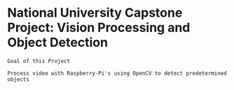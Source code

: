 # National University Capstone Project: Vision Processing and Object Detection



```
Goal of this Project

Process video with Raspberry-Pi's using OpenCV to detect predetermined objects
```

